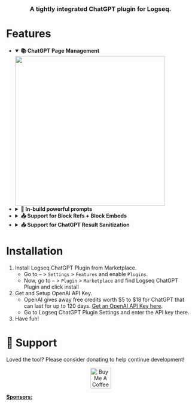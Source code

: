 <h3 align="center">A tightly integrated ChatGPT plugin for Logseq.</h3>

# Features
<ul><li>
<details open>
  <summary><b>📚 ChatGPT Page Management</b></summary>
  <div>
   <img src='https://user-images.githubusercontent.com/49021233/226954450-230185c7-f9ea-4a8f-bda1-0d29cf550ba4.gif' height='400' />
  </div>
</details></li><li>
<details>
  <summary><b>🚀 In-build powerful prompts</b></summary>
  <div>
   Prompts are a way to create ChatGPT pages easily from logseq blocks.
   <img src='https://user-images.githubusercontent.com/49021233/230309525-837f62f9-baaf-4eff-9729-51ca062db046.gif' height='400' />
  </div>
</details></li><li>
<details>
  <summary><b>📤 Support for Block Refs + Block Embeds</b></summary>
  <div>
    The plugin parses the Block Refs and Block Embeds before sending request to ChatGPT. This means you can use block refs and embeds anywhere in your conversation.<br/>
     Support for Page Embeds will be coming soon.
  </div>
</details></li><li>
<details>
  <summary><b>📥 Support for ChatGPT Result Sanitization</b></summary>
  <div>
   The plugin sanitizes ChatGPT result using mldocs so that logseq supports rendering the output.
  </div>
</details></li>
</ul>

# Installation
1. Install Logseq ChatGPT Plugin from Marketplace.
   * Go to `⋯` > `Settings` > `Features` and enable `Plugins`.
   * Now, go to `⋯` > `Plugin` > `Marketplace` and find Logseq ChatGPT Plugin and click install
2. Get and Setup OpenAI API Key.
   * OpenAI gives away free credits worth $5 to $18 for ChatGPT that can last for up to 120 days. [Get an OpenAI API Key here](https://openai.com/api/).
   * Go to Logseq ChatGPT Plugin Settings and enter the API key there.
3. Have fun!

# 🙏 Support
Loved the tool? Please consider donating to help continue development!<br/>
<p align="center">
<a href="https://www.buymeacoffee.com/debanjandhar12" target="_blank"><img src="https://cdn.buymeacoffee.com/buttons/v2/default-orange.png" alt="Buy Me A Coffee" height="55" style="border-radius:1px" />
</p>

**Sponsors:**
